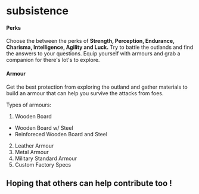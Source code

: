 # subsistence

#### Perks
Choose the between the perks of __Strength, Perception, Endurance, Charisma, Intelligence, Agility and Luck.__ Try to battle the outlands and find the answers to your questions. Equip yourself with armours and grab a companion for there's lot's to explore.

#### Armour
Get the best protection from exploring the outland and gather materials to build an armour that can help you survive the attacks from foes.

Types of armours:
<br/>
1. Wooden Board
* Wooden Board w/ Steel
* Reinforeced Wooden Board and Steel
2. Leather Armour
3. Metal Armour
4. Military Standard Armour
5. Custom Factory Specs

## Hoping that others can help contribute too !
